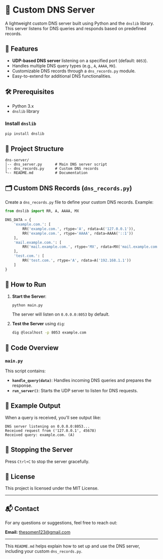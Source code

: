 # 🧾 Custom DNS Server

A lightweight custom DNS server built using Python and the `dnslib` library. This server listens for DNS queries and responds based on predefined records.

## 📜 Features

- **UDP-based DNS server** listening on a specified port (default: `8053`).
- Handles multiple DNS query types (e.g., `A`, `AAAA`, `MX`).
- Customizable DNS records through a `dns_records.py` module.
- Easy-to-extend for additional DNS functionalities.

## 🛠️ Prerequisites

- Python 3.x
- `dnslib` library

### Install `dnslib`

```bash
pip install dnslib
```

## 📄 Project Structure

```
dns-server/
│-- dns_server.py      # Main DNS server script
│-- dns_records.py     # Custom DNS records
└-- README.md          # Documentation
```

## 🗂️ Custom DNS Records (`dns_records.py`)

Create a `dns_records.py` file to define your custom DNS records. Example:

```python
from dnslib import RR, A, AAAA, MX

DNS_DATA = {
    'example.com.': [
        RR('example.com.', rtype='A', rdata=A('127.0.0.1')),
        RR('example.com.', rtype='AAAA', rdata=AAAA('::1'))
    ],
    'mail.example.com.': [
        RR('mail.example.com.', rtype='MX', rdata=MX('mail.example.com.'))
    ],
    'test.com.': [
        RR('test.com.', rtype='A', rdata=A('192.168.1.1'))
    ]
}
```

## 🚀 How to Run

1. **Start the Server**:

   ```bash
   python main.py
   ```

   The server will listen on `0.0.0.0:8053` by default.

2. **Test the Server** using `dig`:

   ```bash
   dig @localhost -p 8053 example.com
   ```

## 📝 Code Overview

### `main.py`

This script contains:

- **`handle_query(data)`**: Handles incoming DNS queries and prepares the response.
- **`run_server()`**: Starts the UDP server to listen for DNS requests.

## 🧪 Example Output

When a query is received, you'll see output like:

```
DNS server listening on 0.0.0.0:8053...
Received request from ('127.0.0.1', 45678)
Received query: example.com. (A)
```

## 🛑 Stopping the Server

Press `Ctrl+C` to stop the server gracefully.

## 📝 License

This project is licensed under the MIT License.

---

## 📬 Contact

For any questions or suggestions, feel free to reach out:

**Email:** [thesomen123@gmail.com](mailto:thesomen123@gmail.com)

---

This `README.md` helps explain how to set up and use the DNS server, including your custom `dns_records.py`.
